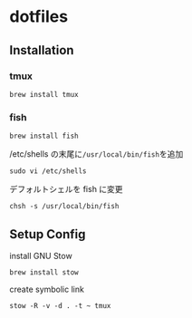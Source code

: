 # dotfiles

## Installation

### tmux

```shell
brew install tmux
```

### fish

```shell
brew install fish
```

/etc/shells の末尾に`/usr/local/bin/fish`を追加

```shell
sudo vi /etc/shells
```

デフォルトシェルを fish に変更

```shell
chsh -s /usr/local/bin/fish
```

## Setup Config

install GNU Stow

```shell
brew install stow
```

create symbolic link

```shell
stow -R -v -d . -t ~ tmux
```
